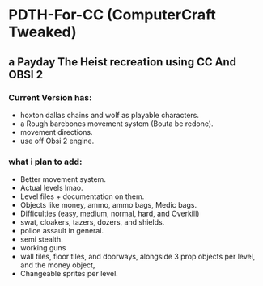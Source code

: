 # PDTH-For-CC (ComputerCraft Tweaked)
## a Payday The Heist recreation using CC And OBSI 2
### Current Version has:
- hoxton dallas chains and wolf as playable characters.
- a Rough barebones movement system (Bouta be redone).
- movement directions.
- use off Obsi 2 engine.
### what i plan to add:
- Better movement system.
- Actual levels lmao.
- Level files + documentation on them.
- Objects like money, ammo, ammo bags, Medic bags.
- Difficulties (easy, medium, normal, hard, and Overkill)
- swat, cloakers, tazers, dozers, and shields.
- police assault in general.
- semi stealth.
- working guns
- wall tiles, floor tiles, and doorways, alongside 3 prop objects per level, and the money object,
- Changeable sprites per level.
